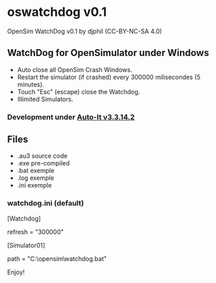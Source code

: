 # oswatchdog v0.1
OpenSim WatchDog v0.1 by djphil (CC-BY-NC-SA 4.0)

## WatchDog for OpenSimulator under Windows
- Auto close all OpenSim Crash Windows.
- Restart the simulator (if crashed) every 300000 milisecondes (5 minutes). 
- Touch "Esc" (escape) close the Watchdog.
- Illimited Simulators.

### Development under <a href="https://www.autoitscript.com">Auto-It  v3.3.14.2</a>

## Files
- .au3 source code
- .exe pre-compiled
- .bat exemple
- .log exemple 
- .ini exemple

### watchdog.ini (default)
[Watchdog]

refresh = "300000"

[Simulator01]

path = "C:\opensim\watchdog.bat"

Enjoy!
